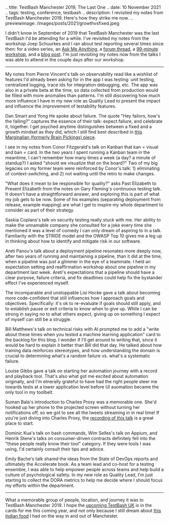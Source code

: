 .. title: TestBash Manchester 2019, The Last One
.. date: 10 November 2021
.. tags: testing, conference, testbash
.. description: I revisited my notes from TestBash Manchester 2019. Here's how they strike me now.
.. previewimage: /images/posts/2021/growthvsfixed.jpeg

I didn't know in September of 2019 that TestBash Manchester was the last TestBash I'd be attending for a while. I've revisited my notes from the workshop Joep Schuurkes and I ran about test reporting several times since then: for a video series, an [Ask Me Anything](https://www.ministryoftesting.com/dojo/series/testing-ask-me-anything), a [forum thread](https://club.ministryoftesting.com/t/ask-me-anything-test-reporting/46827), a [99-minute workshop](https://www.ministryoftesting.com/events/essentials-an-introduction-to-reporting-your-testing), and a [blog post](https://elizabethzagroba.com/posts/2021/map_out_your_stakeholders/). I'm just revisiting my notes now from the talks I was able to attend in the couple days after our workshop.

---

My notes from Pierre Vincent's talk on observability read like a wishlist of features I'd already been asking for in the app I was testing: unit testing, centralized logging, trace ids for integration debugging, etc. The app was also in a private beta at the time, so data collected from production would be filled with more anomalies than patterns. I'm still discovering how much more influence I have in my new role as Quality Lead to present the impact and influence the improvement of testability features.

Dan Smart and Yong He spoke about failure. The quote "Hey failors, how's the failing?" captures the essence of their talk: expect failure, and celebrate it, together. I get psyched anytime distinguishes between a fixed and a growth mindset as they did, which I still find best described in [this Marginalian (formerly Brain Pickings) piece](https://www.themarginalian.org/2014/01/29/carol-dweck-mindset/). 

I see in my notes from Conor Fitzgerald's talk on Kanban that kan = visual and ban = card. In the two years I spent running a Kanban team in the meantime, I can't remember how many times a week (a day? a minute of standup?) I asked "should we visualize that on the board?" Two of my big legacies on my former team were reinforced by Conor's talk: 1) eliminating of context-switching, and 2) not waiting until the retro to make changes.

"What does it mean to be responsible for quality?" asks Past Elizabeth to Present Elizabeth from the notes on Gary Fleming's continuous testing talk. It doesn't have a straightforward answer, and exploring this is part of what my job gets to be now. Some of his examples (separating deployment from release, example mapping) are what I get to inspire my whole department to consider as part of their strategy. 

Saskia Coplans's talk on security testing really stuck with me. Her ability to make the unnamable company she consulted for a joke every time she mentioned it was a level of comedy I can only dream of aspiring to in a talk. Familiarity with the STRIDE model and the OWASP Top 10 gives me a leg up in thinking about how to identify and mitigate risk in our software. 

Areti Panou's talk about a deployment pipeline resonates more deeply now, after two years of running and maintaining a pipeline, than it did at the time, when a pipeline was just a glimmer in the eye of a teammate. I held an expectation setting and reaffirmation workshop about one pipeline in my department last week. Areti's expectations that a pipeline should have a clear purpose, failure criteria, and fix deadlines could help fix the bystander effect I've experienced myself. 

The incomparable and unstoppable Lisi Hocke gave a talk about becoming more code-confident that still influences how I approach goals and objectives. Specifically: it's ok to re-evaluate if goals should still apply, and to establish pause or exit criteria to know when to give up. While I can be strong in saying no to what others expect, giving up on something I expect of myself can still be a struggle. 

Bill Matthews's talk on technical risks with AI prompted me to add a "write about these times when you tested a machine learning application" card to the backlog for this blog. I wonder if I'll get around to writing that, since it would be hard to explain it better than Bill did that day. He talked about how training data reinforces stereotypes, and how understanding the domain is crucial to determining what's a random failure vs. what's a systematic failure. 

Louise Gibbs gave a talk on starting her automation journey with a record and playback tool. That's also what got me excited about automation originally, and I'm etnerally grateful to have had the right people steer me towards tests at a lower application level before UI auomation became the only tool in my toolbelt. 

Suman Bala's introduction to Charles Proxy was a memorable one. She'd hooked up her phone to the projected screen without turning her notifications off, so we got to see all the tweets streaming in in real time! If you're just diving into Charles Proxy, the [recording of this talk](https://www.ministryoftesting.com/dojo/lessons/breaking-boundaries-using-charles-suman-bala) is a great place to start. 

Dominic Kua's talk on bash commands, Wim Selles's talk on Appium, and Henrik Stene's talks on consumer-driven contracts definitely fell into the "these people really know their tool" category. If they were tools I was using, I'd certainly consult their tips and advice. 

Emily Bache's talk shared the ideas from the State of DevOps reports and ultimately the Accelerate book. As a team lead and co-host for a testing ensemble, I was able to help empower people across teams and help build a culture of psychological safety. In my new role as Quality Lead, I'm just starting to collect the DORA metrics to help me decide where I should focus my efforts within the department. 

---

What a memorable group of people, location, and journey it was to TestBash Manchester 2019. I hope the [upcoming TestBash UK](https://www.ministryoftesting.com/news/testbash-brighton-2022-cancellation-and-testbash-uk) is in the cards for me this coming year, and not only because I still dream about [this Indian food](https://www.mowglistreetfood.com/) I had on the way in and out of Manchester.
